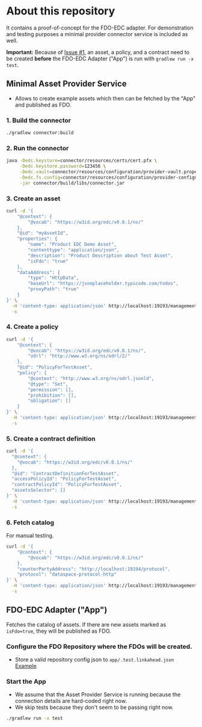 # About this repository

It contains a proof-of-concept for the FDO-EDC adapter. For demonstration and testing purposes a minimal provider connector service is included as well.

**Important:** Because of [Issue #1](https://gitlab.indiscale.com/caosdb/customers/gwdg/fdoasset/-/issues/1), an asset, a policy, and a contract need to be created **before** the FDO-EDC Adapter ("App") is run with `gradlew run -x test`.

## Minimal Asset Provider Service

- Allows to create example assets which then can be fetched by the "App" and published as FDO.

### 1. Build the connector

```bash
./gradlew connector:build
```

### 2. Run the connector

```bash
java -Dedc.keystore=connector/resources/certs/cert.pfx \
     -Dedc.keystore.password=123456 \
     -Dedc.vault=connector/resources/configuration/provider-vault.properties \
     -Dedc.fs.config=connector/resources/configuration/provider-configuration.properties \
     -jar connector/build/libs/connector.jar
```

### 3. Create an asset

```bash
curl -d '{
    "@context": {
        "@vocab": "https://w3id.org/edc/v0.0.1/ns/"
    },
    "@id": "myAssetId",
    "properties": {
        "name": "Product EDC Demo Asset",
        "contenttype": "application/json",
        "description": "Product Description about Test Asset",
        "isFdo": "true"
    },
    "dataAddress": {
        "type": "HttpData",
        "baseUrl": "https://jsonplaceholder.typicode.com/todos",
        "proxyPath": "true"
    }
}' \
  -H 'content-type: application/json' http://localhost:19193/management/v3/assets \
  -s
```

### 4. Create a policy

```bash
curl -d '{
    "@context": {
        "@vocab": "https://w3id.org/edc/v0.0.1/ns/",
        "odrl": "http://www.w3.org/ns/odrl/2/"
    },
    "@id": "PolicyForTestAsset",
    "policy": {
        "@context": "http://www.w3.org/ns/odrl.jsonld",
        "@type": "Set",
        "permission": [],
        "prohibition": [],
        "obligation": []
    }
}' \
  -H 'content-type: application/json' http://localhost:19193/management/v2/policydefinitions \
  -s
```

### 5. Create a contract definition

```bash
curl -d '{
  "@context": {
    "@vocab": "https://w3id.org/edc/v0.0.1/ns/"
  },
  "@id": "ContractDefinitionForTestAsset",
  "accessPolicyId": "PolicyForTestAsset",
  "contractPolicyId": "PolicyForTestAsset",
  "assetsSelector": []
}' \
  -H 'content-type: application/json' http://localhost:19193/management/v2/contractdefinitions \
  -s
```

### 6. Fetch catalog

For manual testing.

```bash
curl -d '{
    "@context": {
        "@vocab": "https://w3id.org/edc/v0.0.1/ns/"
    },
    "counterPartyAddress": "http://localhost:19194/protocol",
    "protocol": "dataspace-protocol-http"
}' \
  -H 'content-type: application/json' http://localhost:19193/management/v2/catalog/request \
  -s
```

## FDO-EDC Adapter ("App")

Fetches the catalog of assets. If there are new assets marked as `isFdo=true`, they will be published as FDO.

### Configure the FDO Repository where the FDOs will be created.

* Store a valid repository config json to `app/.test.linkahead.json` [Example](https://gitlab.indiscale.com/fdo/fdo-manager-library/-/blob/main/.test.linkahead.json.example)

### Start the App

* We assume that the Asset Provider Service is running because the connection details are hard-coded right now.
* We skip tests because they don't seem to be passing right now.

```bash
./gradlew run -x test
```

